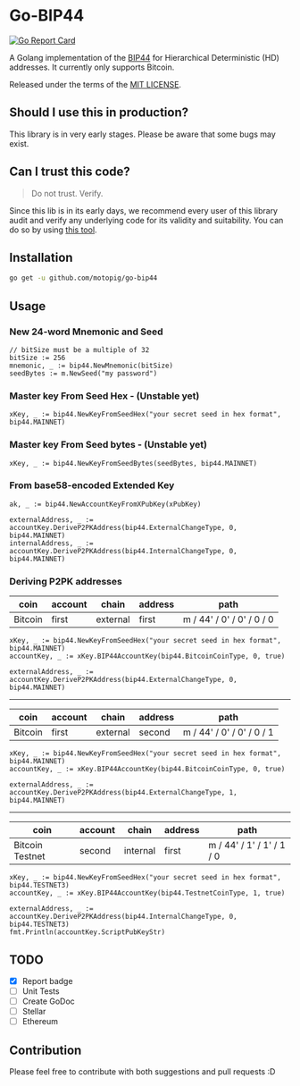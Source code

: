 # Go-BIP44
[![Go Report Card](https://goreportcard.com/badge/github.com/Swipecoin/go-bip44)](https://goreportcard.com/report/github.com/Swipecoin/go-bip44)

A Golang implementation of the [BIP44](https://github.com/bitcoin/bips/blob/master/bip-0044.mediawiki) for Hierarchical Deterministic (HD) addresses. 
It currently only supports Bitcoin.

Released under the terms of the [MIT LICENSE](LICENSE).

## Should I use this in production?
This library is in very early stages. Please be aware that some bugs may exist. 

## Can I trust this code?
> Do not trust. Verify.

Since this lib is in its early days, we recommend every user of this library audit and verify any underlying code for its validity and suitability.
You can do so by using [this tool](https://iancoleman.io/bip39/).

## Installation
```bash 
go get -u github.com/motopig/go-bip44 
```

## Usage

### New 24-word Mnemonic and Seed
```golang
// bitSize must be a multiple of 32
bitSize := 256
mnemonic, _ := bip44.NewMnemonic(bitSize)
seedBytes := m.NewSeed("my password")
```

### Master key From Seed Hex - (Unstable yet)
```golang
xKey, _ := bip44.NewKeyFromSeedHex("your secret seed in hex format", bip44.MAINNET)
```

### Master key From Seed bytes - (Unstable yet)
```golang
xKey, _ := bip44.NewKeyFromSeedBytes(seedBytes, bip44.MAINNET)
```

### From base58-encoded Extended Key
```golang
ak, _ := bip44.NewAccountKeyFromXPubKey(xPubKey)

externalAddress, _ := accountKey.DeriveP2PKAddress(bip44.ExternalChangeType, 0, bip44.MAINNET)
internalAddress, _ := accountKey.DeriveP2PKAddress(bip44.InternalChangeType, 0, bip44.MAINNET)
```

### Deriving P2PK addresses

| coin    | account | chain    | address | path                      |
| ------- | ------- | -------- | ------- | ------------------------- |
| Bitcoin | first   | external | first   | m / 44' / 0' / 0' / 0 / 0 |

```golang 
xKey, _ := bip44.NewKeyFromSeedHex("your secret seed in hex format", bip44.MAINNET)
accountKey, _ := xKey.BIP44AccountKey(bip44.BitcoinCoinType, 0, true)

externalAddress, _ := accountKey.DeriveP2PKAddress(bip44.ExternalChangeType, 0, bip44.MAINNET)
```

---

| coin    | account | chain    | address | path                      |
| ------- | ------- | -------- | ------- | ------------------------- |
| Bitcoin | first   | external | second  | m / 44' / 0' / 0' / 0 / 1 |

```golang 
xKey, _ := bip44.NewKeyFromSeedHex("your secret seed in hex format", bip44.MAINNET)
accountKey, _ := xKey.BIP44AccountKey(bip44.BitcoinCoinType, 0, true)

externalAddress, _ := accountKey.DeriveP2PKAddress(bip44.ExternalChangeType, 1, bip44.MAINNET)
```

---

| coin            | account  | chain    | address | path                      |
| --------------- | -------- | -------- | ------- | ------------------------- |
| Bitcoin Testnet | second   | internal | first   | m / 44' / 1' / 1' / 1 / 0 |

```golang 
xKey, _ := bip44.NewKeyFromSeedHex("your secret seed in hex format", bip44.TESTNET3)
accountKey, _ := xKey.BIP44AccountKey(bip44.TestnetCoinType, 1, true)

externalAddress, _ := accountKey.DeriveP2PKAddress(bip44.InternalChangeType, 0, bip44.TESTNET3)
fmt.Println(accountKey.ScriptPubKeyStr)
```

## TODO
- [X] Report badge
- [ ] Unit Tests
- [ ] Create GoDoc
- [ ] Stellar
- [ ] Ethereum

## Contribution
Please feel free to contribute with both suggestions and pull requests :D
